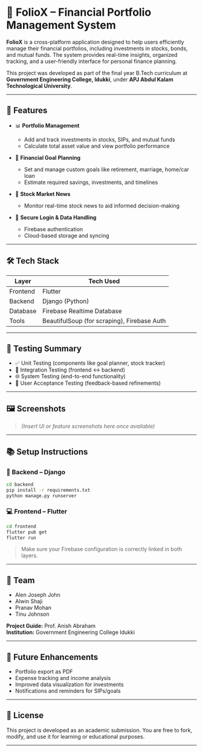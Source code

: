 
# 💼 FolioX – Financial Portfolio Management System

**FolioX** is a cross-platform application designed to help users efficiently manage their financial portfolios, including investments in stocks, bonds, and mutual funds. The system provides real-time insights, organized tracking, and a user-friendly interface for personal finance planning.

This project was developed as part of the final year B.Tech curriculum at **Government Engineering College, Idukki**, under **APJ Abdul Kalam Technological University**.

---

## 🚀 Features

- 📊 **Portfolio Management**
  - Add and track investments in stocks, SIPs, and mutual funds
  - Calculate total asset value and view portfolio performance

- 🎯 **Financial Goal Planning**
  - Set and manage custom goals like retirement, marriage, home/car loan
  - Estimate required savings, investments, and timelines

- 📰 **Stock Market News**
  - Monitor real-time stock news to aid informed decision-making

- 🔐 **Secure Login & Data Handling**
  - Firebase authentication
  - Cloud-based storage and syncing

---

## 🛠️ Tech Stack

| Layer      | Tech Used                 |
|------------|---------------------------|
| Frontend   | Flutter                   |
| Backend    | Django (Python)           |
| Database   | Firebase Realtime Database |
| Tools      | BeautifulSoup (for scraping), Firebase Auth |

---

## 🧪 Testing Summary

- ✅ Unit Testing (components like goal planner, stock tracker)
- 🔄 Integration Testing (frontend ↔ backend)
- 🌐 System Testing (end-to-end functionality)
- 👤 User Acceptance Testing (feedback-based refinements)

---

## 🖼️ Screenshots

> *(Insert UI or feature screenshots here once available)*

---

## 📚 Setup Instructions

### 🔧 Backend – Django

```bash
cd backend
pip install -r requirements.txt
python manage.py runserver
```

### 💻 Frontend – Flutter

```bash
cd frontend
flutter pub get
flutter run
```

> Make sure your Firebase configuration is correctly linked in both layers.

---

## 👥 Team

- Alen Joseph John  
- Alwin Shaji  
- Pranav Mohan  
- Tinu Johnson  

**Project Guide:** Prof. Anish Abraham  
**Institution:** Government Engineering College Idukki

---

## 📌 Future Enhancements

- Portfolio export as PDF  
- Expense tracking and income analysis  
- Improved data visualization for investments  
- Notifications and reminders for SIPs/goals  

---

## 📄 License

This project is developed as an academic submission. You are free to fork, modify, and use it for learning or educational purposes.

---